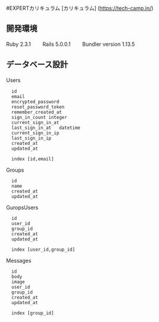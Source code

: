 #EXPERTカリキュラム
[カリキュラム] (https://tech-camp.in/)

## 開発環境　　
Ruby 2.3.1　　
Rails 5.0.0.1　　
Bundler version 1.13.5　　
　　　　
## データベース設計  

Users　　
```
  id  
  email  
  encrypted_password  
  reset_password_token  
  remember_created_at  
  sign_in_count	integer  
  current_sign_in_at  
  last_sign_in_at	datetime  
  current_sign_in_ip  
  last_sign_in_ip  
  created_at  
  updated_at  
  
  index [id,email]  
```
Groups  
```
  id  
  name  
  created_at  
  updated_at  
```

GuropsUsers  
```
  id  
  user_id  
  group_id  
  created_at  
  updated_at  
  
  index [user_id,group_id]  
```
Messages  
```
  id  
  body  
  image  
  user_id  
  group_id  
  created_at  
  updated_at  
  
  index [group_id]  
```
